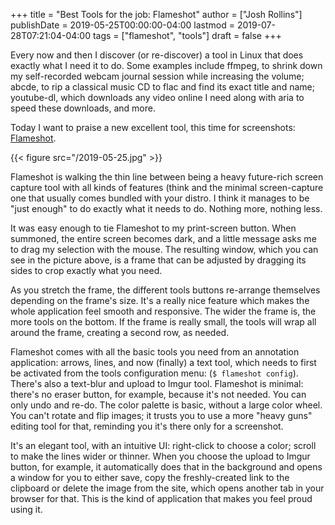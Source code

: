 +++
title = "Best Tools for the job: Flameshot"
author = ["Josh Rollins"]
publishDate = 2019-05-25T00:00:00-04:00
lastmod = 2019-07-28T07:21:04-04:00
tags = ["flameshot", "tools"]
draft = false
+++

Every now and then I discover (or re-discover) a tool in Linux that does exactly what I need it to do. Some examples include ffmpeg, to shrink down my self-recorded webcam journal session while increasing the volume; abcde, to rip a classical music CD to flac and find its exact title and name; youtube-dl, which downloads any video online I need along with aria to speed these downloads, and more.

Today I want to praise a new excellent tool, this time for screenshots: [Flameshot](https://flameshot.js.org/#/).

<!--more-->

{{< figure src="/2019-05-25.jpg" >}}

Flameshot is walking the thin line between being a heavy future-rich screen capture tool with all kinds of features (think  and the minimal screen-capture one that usually comes bundled with your distro. I think it manages to be "just enough" to do exactly what it needs to do. Nothing more, nothing less.

It was easy enough to tie Flameshot to my print-screen button. When summoned, the entire screen becomes dark, and a little message asks me to drag my selection with the mouse. The resulting window, which you can see in the picture above, is a frame that can be adjusted by dragging its sides to crop exactly what you need.

As you stretch the frame, the different tools buttons re-arrange themselves depending on the frame's size. It's a really nice feature which makes the whole application feel smooth and responsive. The wider the frame is, the more tools on the bottom. If the frame is really small, the tools will wrap all around the frame, creating a second row, as needed.

Flameshot comes with all the basic tools you need from an annotation application: arrows, lines, and now (finally) a text tool, which needs to first be activated from the tools configuration menu: (`$ flameshot config`). There's also a text-blur and upload to Imgur tool. Flameshot is minimal: there's no eraser button, for example, because it's not needed. You can only undo and re-do. The color palette is basic, without a large color wheel. You can't rotate and flip images; it trusts you to use a more "heavy guns" editing tool for that, reminding you it's there only for a screenshot.

It's an elegant tool, with an intuitive UI: right-click to choose a color; scroll to make the lines wider or thinner. When you choose the upload to Imgur button, for example, it automatically does that in the background and opens a window for you to either save, copy the freshly-created link to the clipboard or delete the image from the site, which opens another tab in your browser for that. This is the kind of application that makes you feel proud using it.